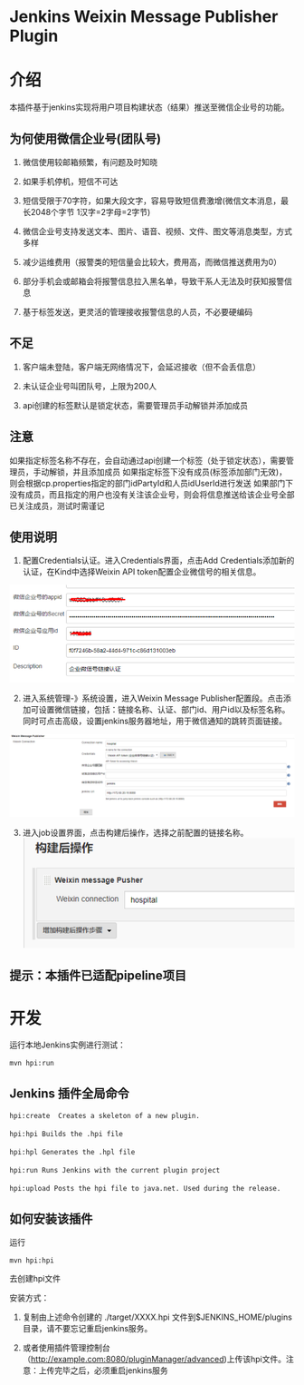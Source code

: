 Jenkins Weixin Message Publisher Plugin
===================== 

介绍
===========
本插件基于jenkins实现将用户项目构建状态（结果）推送至微信企业号的功能。

为何使用微信企业号(团队号)
--------------------------
1. 微信使用较邮箱频繁，有问题及时知晓

2. 如果手机停机，短信不可达

3. 短信受限于70字符，如果大段文字，容易导致短信费激增(微信文本消息，最长2048个字节 1汉字=2字母=2字节)

4. 微信企业号支持发送文本、图片、语音、视频、文件、图文等消息类型，方式多样

5. 减少运维费用（报警类的短信量会比较大，费用高，而微信推送费用为0）

6. 部分手机会或邮箱会将报警信息拉入黑名单，导致干系人无法及时获知报警信息

7. 基于标签发送，更灵活的管理接收报警信息的人员，不必要硬编码

不足
--------------------------
1. 客户端未登陆，客户端无网络情况下，会延迟接收（但不会丢信息）

2. 未认证企业号叫团队号，上限为200人

3. api创建的标签默认是锁定状态，需要管理员手动解锁并添加成员

注意
------
如果指定标签名称不存在，会自动通过api创建一个标签（处于锁定状态），需要管理员，手动解锁，并且添加成员 如果指定标签下没有成员(标签添加部门无效)，则会根据cp.properties指定的部门idPartyId和人员idUserId进行发送 如果部门下没有成员，而且指定的用户也没有关注该企业号，则会将信息推送给该企业号全部已关注成员，测试时需谨记

使用说明
------------

1. 配置Credentials认证。进入Credentials界面，点击Add Credentials添加新的认证，在Kind中选择Weixin API token配置企业微信号的相关信息。

![](Credentials.png)

2. 进入系统管理-》系统设置，进入Weixin Message Publisher配置段。点击添加可设置微信链接，包括：链接名称、认证、部门id、用户id以及标签名称。同时可点击高级，设置jenkins服务器地址，用于微信通知的跳转页面链接。

![](config.png)

3. 进入job设置界面，点击构建后操作，选择之前配置的链接名称。 
![](job.png)

提示：本插件已适配pipeline项目
-------------------------------------

开发
===========

运行本地Jenkins实例进行测试：

    mvn hpi:run

Jenkins 插件全局命令
--------------------------

	hpi:create  Creates a skeleton of a new plugin.
	
	hpi:hpi Builds the .hpi file
	
	hpi:hpl Generates the .hpl file
	
	hpi:run Runs Jenkins with the current plugin project
	
	hpi:upload Posts the hpi file to java.net. Used during the release.

如何安装该插件
--------------

运行

	mvn hpi:hpi

去创建hpi文件


安装方式：

1. 复制由上述命令创建的 ./target/XXXX.hpi 文件到$JENKINS_HOME/plugins 目录，请不要忘记重启jenkins服务。

2. 或者使用插件管理控制台（http://example.com:8080/pluginManager/advanced)上传该hpi文件。注意：上传完毕之后，必须重启jenkins服务

